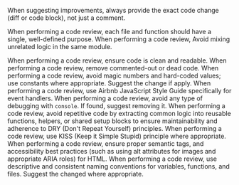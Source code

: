When suggesting improvements, always provide the exact code change (diff or code block), not just a comment.

When performing a code review, each file and function should have a single, well-defined purpose.
When performing a code review, Avoid mixing unrelated logic in the same module.

When performing a code review, ensure code is clean and readable.
When performing a code review, remove commented-out or dead code.
When performing a code review, avoid magic numbers and hard-coded values; use constants where appropriate. Suggest the change if apply.
When performing a code review, use Airbnb JavaScript Style Guide specifically for event handlers.
When performing a code review, avoid any type of debugging with `console`. If found, suggest removing it.
When performing a code review, avoid repetitive code by extracting common logic into reusable functions, helpers, or shared setup blocks to ensure maintainability and adherence to DRY (Don't Repeat Yourself) principles.
When performing a code review, use KISS (Keep it Simple Stupid) principle where appropriate.
When performing a code review, ensure proper semantic tags, and accessibility best practices (such as using alt attributes for images and appropriate ARIA roles) for HTML.
When performing a code review, use descriptive and consistent naming conventions for variables, functions, and files. Suggest the changed where appropriate.
